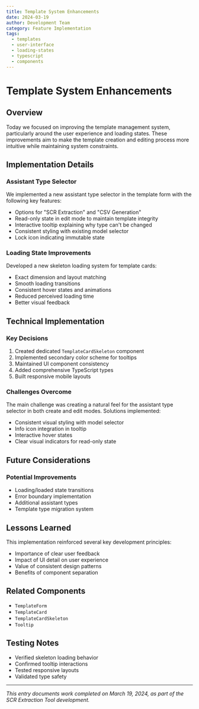 ```yaml
---
title: Template System Enhancements
date: 2024-03-19
author: Development Team
category: Feature Implementation
tags:
  - templates
  - user-interface
  - loading-states
  - typescript
  - components
---
```


# Template System Enhancements

## Overview
Today we focused on improving the template management system, particularly around the user experience and loading states. These improvements aim to make the template creation and editing process more intuitive while maintaining system constraints.

## Implementation Details

### Assistant Type Selector
We implemented a new assistant type selector in the template form with the following key features:
- Options for "SCR Extraction" and "CSV Generation"
- Read-only state in edit mode to maintain template integrity
- Interactive tooltip explaining why type can't be changed
- Consistent styling with existing model selector
- Lock icon indicating immutable state

### Loading State Improvements
Developed a new skeleton loading system for template cards:
- Exact dimension and layout matching
- Smooth loading transitions
- Consistent hover states and animations
- Reduced perceived loading time
- Better visual feedback

## Technical Implementation

### Key Decisions
1. Created dedicated `TemplateCardSkeleton` component
2. Implemented secondary color scheme for tooltips
3. Maintained UI component consistency
4. Added comprehensive TypeScript types
5. Built responsive mobile layouts

### Challenges Overcome
The main challenge was creating a natural feel for the assistant type selector in both create and edit modes. Solutions implemented:
- Consistent visual styling with model selector
- Info icon integration in tooltip
- Interactive hover states
- Clear visual indicators for read-only state

## Future Considerations

### Potential Improvements
- Loading/loaded state transitions
- Error boundary implementation
- Additional assistant types
- Template type migration system

## Lessons Learned
This implementation reinforced several key development principles:
- Importance of clear user feedback
- Impact of UI detail on user experience
- Value of consistent design patterns
- Benefits of component separation

## Related Components
- `TemplateForm`
- `TemplateCard`
- `TemplateCardSkeleton`
- `Tooltip`

## Testing Notes
- Verified skeleton loading behavior
- Confirmed tooltip interactions
- Tested responsive layouts
- Validated type safety

---

_This entry documents work completed on March 19, 2024, as part of the SCR Extraction Tool development._ 